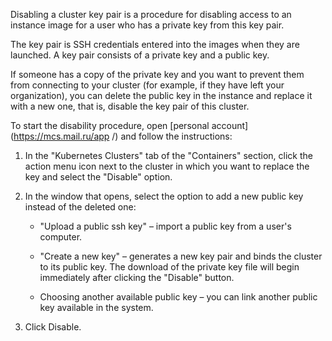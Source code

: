 Disabling a cluster key pair is a procedure for disabling access to an instance image for a user who has a private key from this key pair.

The key pair is SSH credentials entered into the images when they are launched. A key pair consists of a private key and a public key.

If someone has a copy of the private key and you want to prevent them from connecting to your cluster (for example, if they have left your organization), you can delete the public key in the instance and replace it with a new one, that is, disable the key pair of this cluster.

To start the disability procedure, open [personal account](https://mcs.mail.ru/app /) and follow the instructions:

1. In the "Kubernetes Clusters" tab of the "Containers" section, click the action menu icon next to the cluster in which you want to replace the key and select the "Disable" option.
    
2. In the window that opens, select the option to add a new public key instead of the deleted one:
    
    * "Upload a public ssh key" – import a public key from a user's computer.
        
    * "Create a new key" – generates a new key pair and binds the cluster to its public key. The download of the private key file will begin immediately after clicking the "Disable" button.
        
    * Choosing another available public key – you can link another public key available in the system.
        
3. Click Disable.